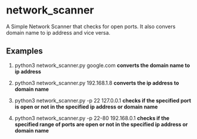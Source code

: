 # network_scanner
A Simple Network Scanner that checks for open ports. It also convers domain name to ip address and vice versa.

## Examples 

1. python3 network_scanner.py google.com  **converts the domain name to ip address**

2. python3 network_scanner.py 192.168.1.8 
    **converts the ip address to domain name**

3. python3 network_scanner.py -p 22 127.0.0.1 
    **checks if the specified port is open or not in the specified ip address or domain name**

4. python3 network_scanner.py -p 22-80 192.168.0.1 
    **checks if the specified range of ports are open or not in the specified ip address or domain name**
